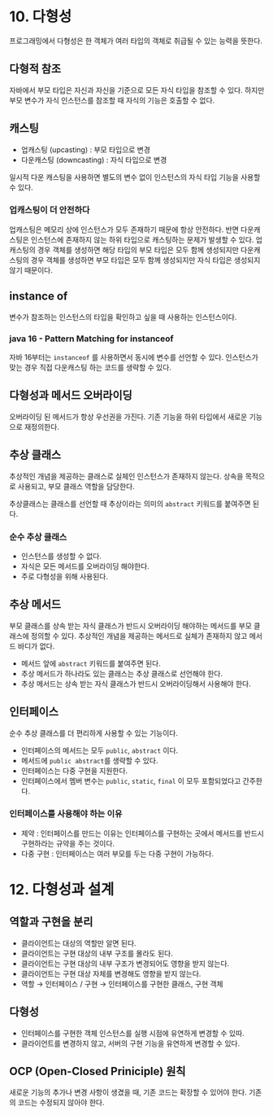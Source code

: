 # 10. 다형성

프로그래밍에서 다형성은 한 객체가 여러 타입의 객체로 취급될 수 있는 능력을 뜻한다.

## 다형적 참조

자바에서 부모 타입은 자신과 자신을 기준으로 모든 자식 타입을 참조할 수 있다. 하지만 부모 변수가 자식 인스턴스를 참조할 때 자식의 기능은 호출할 수 없다.

## 캐스팅

- 업캐스팅 (upcasting) : 부모 타입으로 변경
- 다운캐스팅 (downcasting) : 자식 타입으로 변경

일시적 다운 캐스팅을 사용하면 별도의 변수 없이 인스턴스의 자식 타입 기능을 사용할 수 있다.

### 업캐스팅이 더 안전하다

업캐스팅은 메모리 상에 인스턴스가 모두 존재하기 때문에 항상 안전하다. 반면 다운캐스팅은 인스턴스에 존재하지 않는 하위 타입으로 캐스팅하는 문제가 발생할 수 있다. 업캐스팅의 경우 객체를 생성하면 해당 타입의 부모 타입은 모두 함께 생성되지만 다운캐스팅의 경우 객체를 생성하면 부모 타입은 모두 함께 생성되지만 자식 타입은 생성되지 않기 때문이다.

## instance of

변수가 참조하는 인스턴스의 타입을 확인하고 싶을 때 사용하는 인스턴스이다.

### java 16 - Pattern Matching for instanceof

자바 16부터는 `instanceof` 를 사용하면서 동시에 변수를 선언할 수 있다. 인스턴스가 맞는 경우 직접 다운캐스팅 하는 코드를 생략할 수 있다.

## 다형성과 메서드 오버라이딩

오버라이딩 된 메서드가 항상 우선권을 가진다. 기존 기능을 하위 타입에서 새로운 기능으로 재정의한다.

## 추상 클래스

추상적인 개념을 제공하는 클래스로 실체인 인스턴스가 존재하지 않는다. 상속을 목적으로 사용되고, 부모 클래스 역할을 담당한다.

추상클래스는 클래스를 선언할 때 추상이라는 의미의 `abstract` 키워드를 붙여주면 된다.

### 순수 추상 클래스

- 인스턴스를 생성할 수 없다.
- 자식은 모든 메서드를 오버라이딩 해야한다.
- 주로 다형성을 위해 사용된다.

## 추상 메서드

부모 클래스를 상속 받는 자식 클래스가 반드시 오버라이딩 해야하는 메서드를 부모 클래스에 정의할 수 있다. 추상적인 개념을 제공하는 메서드로 실체가 존재하지 않고 메서드 바디가 없다.

- 메서드 앞에 `abstract` 키워드를 붙여주면 된다.
- 추상 메서드가 하나라도 있는 클래스는 추상 클래스로 선언해야 한다.
- 추상 메서드는 상속 받는 자식 클래스가 반드시 오버라이딩해서 사용해야 한다.

## 인터페이스

순수 추상 클래스를 더 편리하게 사용할 수 있는 기능이다.

- 인터페이스의 메서드는 모두 `public`, `abstract` 이다.
- 메서드에 `public abstract`를 생략할 수 있다.
- 인터페이스는 다중 구현을 지원한다.
- 인터페이스에서 멤버 변수는 `public`, `static`, `final` 이 모두 포함되었다고 간주한다.

### 인터페이스를 사용해야 하는 이유

- 제약 : 인터페이스를 만드는 이유는 인터페이스를 구현하는 곳에서 메서드를 반드시 구현하라는 규약을 주는 것이다.
- 다중 구현 : 인터페이스는 여러 부모를 두는 다중 구현이 가능하다.

# 12. 다형성과 설계

## 역할과 구현을 분리

- 클라이언트는 대상의 역할만 알면 된다.
- 클라이언트는 구현 대상의 내부 구조를 몰라도 된다.
- 클라이언트는 구현 대상의 내부 구조가 변경되어도 영향을 받지 않는다.
- 클라이언트는 구현 대상 자체를 변경해도 영향을 받지 않는다.
- 역할 → 인터페이스 / 구현 → 인터페이스를 구현한 클래스, 구현 객체

## 다형성

- 인터페이스를 구현한 객체 인스턴스를 실행 시점에 유연하게 변경할 수 있따.
- 클라이언트를 변경하지 않고, 서버의 구현 기능을 유연하게 변경할 수 있다.

## OCP (Open-Closed Priniciple) 원칙

새로운 기능의 추가나 변경 사항이 생겼을 때, 기존 코드는 확장할 수 있어야 한다. 기존의 코드는 수정되지 않아야 한다.
